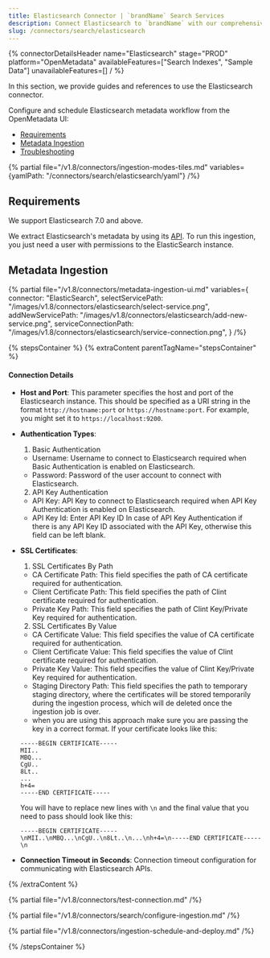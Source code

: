 ```yaml
---
title: Elasticsearch Connector | `brandName` Search Services
description: Connect Elasticsearch to `brandName` with our comprehensive connector guide. Step-by-step setup, configuration, and integration instructions for seamless search.
slug: /connectors/search/elasticsearch
---
```


{% connectorDetailsHeader
name="Elasticsearch"
stage="PROD"
platform="OpenMetadata"
availableFeatures=["Search Indexes", "Sample Data"]
unavailableFeatures=[]
/ %}


In this section, we provide guides and references to use the Elasticsearch connector.

Configure and schedule Elasticsearch metadata workflow from the OpenMetadata UI:

- [Requirements](#requirements)
- [Metadata Ingestion](#metadata-ingestion)
- [Troubleshooting](/connectors/search/elasticsearch/troubleshooting)

{% partial file="/v1.8/connectors/ingestion-modes-tiles.md" variables={yamlPath: "/connectors/search/elasticsearch/yaml"} /%}

## Requirements

We support Elasticsearch 7.0 and above.

We extract Elasticsearch's metadata by using its [API](https://www.elastic.co/guide/en/elasticsearch/reference/current/rest-apis.html). To run this ingestion, you just need a user with permissions to the ElasticSearch instance.


## Metadata Ingestion

{% partial 
  file="/v1.8/connectors/metadata-ingestion-ui.md" 
  variables={
    connector: "ElasticSearch", 
    selectServicePath: "/images/v1.8/connectors/elasticsearch/select-service.png",
    addNewServicePath: "/images/v1.8/connectors/elasticsearch/add-new-service.png",
    serviceConnectionPath: "/images/v1.8/connectors/elasticsearch/service-connection.png",
} 
/%}

{% stepsContainer %}
{% extraContent parentTagName="stepsContainer" %}

#### Connection Details

- **Host and Port**: This parameter specifies the host and port of the Elasticsearch instance. This should be specified as a URI string in the format `http://hostname:port` or `https://hostname:port`. For example, you might set it to `https://localhost:9200`.
- **Authentication Types**:
    1. Basic Authentication
    - Username: Username to connect to Elasticsearch required when Basic Authentication is enabled on Elasticsearch.
    - Password: Password of the user account to connect with Elasticsearch.
    2. API Key Authentication
    - API Key: API Key to connect to Elasticsearch required when API Key Authentication is enabled on Elasticsearch.
    - API Key Id: Enter API Key ID In case of API Key Authentication if there is any API Key ID associated with the API Key, otherwise this field can be left blank.
- **SSL Certificates**:
    1. SSL Certificates By Path
    - CA Certificate Path: This field specifies the path of CA certificate required for authentication.
    - Client Certificate Path: This field specifies the path of Clint certificate required for authentication.
    - Private Key Path: This field specifies the path of Clint Key/Private Key required for authentication.
    
    2. SSL Certificates By Value
    - CA Certificate Value: This field specifies the value of CA certificate required for authentication.
    - Client Certificate Value: This field specifies the value of Clint certificate required for authentication.
    - Private Key Value: This field specifies the value of Clint Key/Private Key required for authentication.
    - Staging Directory Path: This field specifies the path to temporary staging directory, where the certificates will be stored temporarily during the ingestion process, which will de deleted once the ingestion job is over.
    - when you are using this approach make sure you are passing the key in a correct format. If your certificate looks like this:
    ```
    -----BEGIN CERTIFICATE-----
    MII..
    MBQ...
    CgU..
    8Lt..
    ...
    h+4=
    -----END CERTIFICATE-----
    ```

    You will have to replace new lines with `\n` and the final value that you need to pass should look like this:

    ```
    -----BEGIN CERTIFICATE-----\nMII..\nMBQ...\nCgU..\n8Lt..\n...\nh+4=\n-----END CERTIFICATE-----\n

- **Connection Timeout in Seconds**: Connection timeout configuration for communicating with Elasticsearch APIs.

{% /extraContent %}

{% partial file="/v1.8/connectors/test-connection.md" /%}

{% partial file="/v1.8/connectors/search/configure-ingestion.md" /%}

{% partial file="/v1.8/connectors/ingestion-schedule-and-deploy.md" /%}

{% /stepsContainer %}
